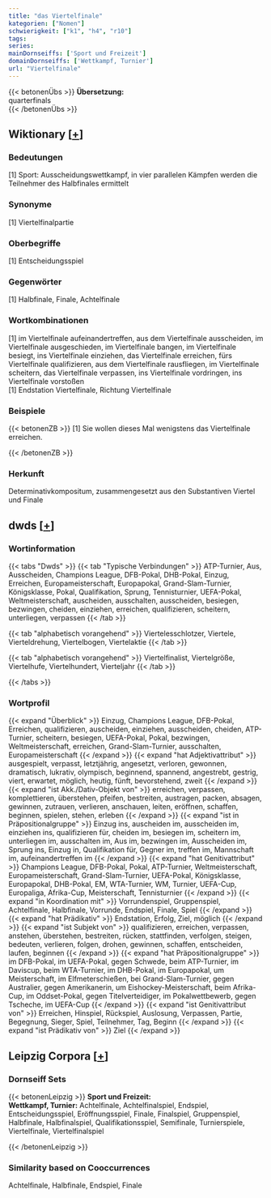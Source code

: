 ```yaml
---
title: "das Viertelfinale"
kategorien: ["Nomen"]
schwierigkeit: ["k1", "h4", "r10"]
tags:
series:
mainDornseiffs: ['Sport und Freizeit']
domainDornseiffs: ['Wettkampf, Turnier']
url: "Viertelfinale"
---
```


{{< betonenÜbs >}}
**Übersetzung:**  
quarterfinals  
{{< /betonenÜbs >}}

## Wiktionary [[+](https://de.wiktionary.org/wiki/Viertelfinale)]

### Bedeutungen
[1] Sport: Ausscheidungswettkampf, in vier parallelen Kämpfen werden die Teilnehmer des Halbfinales ermittelt  

### Synonyme
[1] Viertelfinalpartie  

### Oberbegriffe
[1] Entscheidungsspiel  

### Gegenwörter
[1] Halbfinale, Finale, Achtelfinale  

### Wortkombinationen
[1] im Viertelfinale aufeinandertreffen, aus dem Viertelfinale ausscheiden, im Viertelfinale ausgeschieden, im Viertelfinale bangen, im Viertelfinale besiegt, ins Viertelfinale einziehen, das Viertelfinale erreichen, fürs Viertelfinale qualifizieren, aus dem Viertelfinale rausfliegen, im Viertelfinale scheitern, das Viertelfinale verpassen, ins Viertelfinale vordringen, ins Viertelfinale vorstoßen  
[1] Endstation Viertelfinale, Richtung Viertelfinale  

### Beispiele
{{< betonenZB >}}
[1] Sie wollen dieses Mal wenigstens das Viertelfinale erreichen.  

{{< /betonenZB >}}
### Herkunft
Determinativkompositum, zusammengesetzt aus den Substantiven Viertel und Finale  



## dwds [[+](https://www.dwds.de/wb/Viertelfinale)]

### Wortinformation
{{< tabs "Dwds" >}}
{{< tab "Typische Verbindungen" >}}
ATP-Turnier, Aus, Ausscheiden, Champions League, DFB-Pokal, DHB-Pokal, Einzug, Erreichen, Europameisterschaft, Europapokal, Grand-Slam-Turnier, Königsklasse, Pokal, Qualifikation, Sprung, Tennisturnier, UEFA-Pokal, Weltmeisterschaft, auscheiden, ausschalten, ausscheiden, besiegen, bezwingen, cheiden, einziehen, erreichen, qualifizieren, scheitern, unterliegen, verpassen
{{< /tab >}}

{{< tab "alphabetisch vorangehend" >}}
Viertelesschlotzer, Viertele, Vierteldrehung, Viertelbogen, Viertelaktie
{{< /tab >}}

{{< tab "alphabetisch vorangehend" >}}
Viertelfinalist, Viertelgröße, Viertelhufe, Viertelhundert, Vierteljahr
{{< /tab >}}

{{< /tabs >}}

### Wortprofil
{{< expand "Überblick" >}} Einzug, Champions League, DFB-Pokal, Erreichen, qualifizieren, auscheiden, einziehen, ausscheiden, cheiden, ATP-Turnier, scheitern, besiegen, UEFA-Pokal, Pokal, bezwingen, Weltmeisterschaft, erreichen, Grand-Slam-Turnier, ausschalten, Europameisterschaft {{< /expand >}}
{{< expand "hat Adjektivattribut" >}} ausgespielt, verpasst, letztjährig, angesetzt, verloren, gewonnen, dramatisch, lukrativ, olympisch, beginnend, spannend, angestrebt, gestrig, viert, erwartet, möglich, heutig, fünft, bevorstehend, zweit {{< /expand >}}
{{< expand "ist Akk./Dativ-Objekt von" >}} erreichen, verpassen, komplettieren, überstehen, pfeifen, bestreiten, austragen, packen, absagen, gewinnen, zutrauen, verlieren, anschauen, leiten, eröffnen, schaffen, beginnen, spielen, stehen, erleben {{< /expand >}}
{{< expand "ist in Präpositionalgruppe" >}} Einzug ins, auscheiden im, ausscheiden im, einziehen ins, qualifizieren für, cheiden im, besiegen im, scheitern im, unterliegen im, ausschalten im, Aus im, bezwingen im, Ausscheiden im, Sprung ins, Einzug in, Qualifikation für, Gegner im, treffen im, Mannschaft im, aufeinandertreffen im {{< /expand >}}
{{< expand "hat Genitivattribut" >}} Champions League, DFB-Pokal, Pokal, ATP-Turnier, Weltmeisterschaft, Europameisterschaft, Grand-Slam-Turnier, UEFA-Pokal, Königsklasse, Europapokal, DHB-Pokal, EM, WTA-Turnier, WM, Turnier, UEFA-Cup, Europaliga, Afrika-Cup, Meisterschaft, Tennisturnier {{< /expand >}}
{{< expand "in Koordination mit" >}} Vorrundenspiel, Gruppenspiel, Achtelfinale, Halbfinale, Vorrunde, Endspiel, Finale, Spiel {{< /expand >}}
{{< expand "hat Prädikativ" >}} Endstation, Erfolg, Ziel, möglich {{< /expand >}}
{{< expand "ist Subjekt von" >}} qualifizieren, erreichen, verpassen, anstehen, überstehen, bestreiten, rücken, stattfinden, verfolgen, steigen, bedeuten, verlieren, folgen, drohen, gewinnen, schaffen, entscheiden, laufen, beginnen {{< /expand >}}
{{< expand "hat Präpositionalgruppe" >}} im DFB-Pokal, im UEFA-Pokal, gegen Schwede, beim ATP-Turnier, im Daviscup, beim WTA-Turnier, im DHB-Pokal, im Europapokal, um Meisterschaft, im Elfmeterschießen, bei Grand-Slam-Turnier, gegen Australier, gegen Amerikanerin, um Eishockey-Meisterschaft, beim Afrika-Cup, im Oddset-Pokal, gegen Titelverteidiger, im Pokalwettbewerb, gegen Tscheche, im UEFA-Cup {{< /expand >}}
{{< expand "ist Genitivattribut von" >}} Erreichen, Hinspiel, Rückspiel, Auslosung, Verpassen, Partie, Begegnung, Sieger, Spiel, Teilnehmer, Tag, Beginn {{< /expand >}}
{{< expand "ist Prädikativ von" >}} Ziel {{< /expand >}}

## Leipzig Corpora [[+](https://corpora.uni-leipzig.de/en/res?word=Viertelfinale&corpusId=deu_newscrawl-public_2018)]

### Dornseiff Sets
{{< betonenLeipzig >}}
**Sport und Freizeit:**  
**Wettkampf, Turnier:** Achtelfinale, Achtelfinalspiel, Endspiel, Entscheidungsspiel, Eröffnungsspiel, Finale, Finalspiel, Gruppenspiel, Halbfinale, Halbfinalspiel, Qualifikationsspiel, Semifinale, Turnierspiele, Viertelfinale, Viertelfinalspiel  

{{< /betonenLeipzig >}}

### Similarity based on Cooccurrences
Achtelfinale, Halbfinale, Endspiel, Finale

